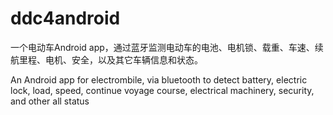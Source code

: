 # ddc4android

一个电动车Android app，通过蓝牙监测电动车的电池、电机锁、载重、车速、续航里程、电机、安全，以及其它车辆信息和状态。

An Android app for electrombile, via bluetooth to detect battery, electric lock, load, speed, continue voyage course, electrical machinery, security, and other all status
